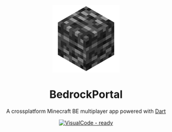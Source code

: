 <p align="center">
    <img
    src="./appicon.png"
    alt="Bedrock block"
    title="Bedrock block"
    width="180"
    style="display: inline-block; text-align: center; margin: 0 auto; max-width: 180px">
</p>

<p align="center">
    <h1 align="center">BedrockPortal</h1>
    <p align="center">A crossplatform Minecraft BE multiplayer app powered with <a href="https://dart.dev" target="_blank">Dart</a></p>
</p>
<p align="center">
<a href="https://"><img src="https://img.shields.io/static/v1?label=VisualCode&message=ready&color=green&style=popout-square&logo=visual-studio-code" alt="VisualCode - ready" height="18">
</a>
